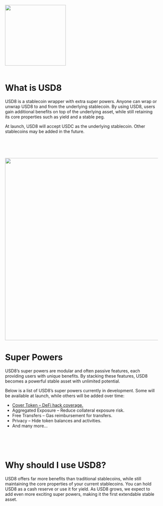 <img src="https://usd8.finance/assets/logo.png" width="200" /><br/><br/>

# What is USD8

USD8 is a stablecoin wrapper with extra super powers. Anyone can wrap or unwrap USD8 to and from the underlying stablecoin. By using USD8, users gain additional benefits on top of the underlying asset, while still retaining its core properties such as yield and a stable peg.

At launch, USD8 will accept USDC as the underlying stablecoin. Other stablecoins may be added in the future.

<br/>
<br/>
<br/>

<img src="https://usd8.finance/assets/tyche-statue.png" width="600" /><br/>
# Super Powers

USD8’s super powers are modular and often passive features, each providing users with unique benefits. By stacking these features, USD8 becomes a powerful stable asset with unlimited potential.

Below is a list of USD8’s super powers currently in development. Some will be available at launch, while others will be added over time:

- [Cover Token – DeFi hack coverage.](./covertoken.md)
- <span class="inactive">Aggregated Exposure – Reduce collateral exposure risk.</span>
- <span class="inactive">Free Transfers – Gas reimbursement for transfers.</span>
- <span class="inactive">Privacy – Hide token balances and activities.</span>
- <span class="inactive">And many more…</span>
<br/>
<br/>
<br/>

# Why should I use USD8?

USD8 offers far more benefits than traditional stablecoins, while still maintaining the core properties of your current stablecoins. You can hold USD8 as a cash reserve or use it for yield. As USD8 grows, we expect to add even more exciting super powers, making it the first extendable stable asset.